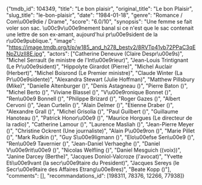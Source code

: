 {"tmdb_id": 104349, "title": "Le bon plaisir", "original_title": "Le bon Plaisir", "slug_title": "le-bon-plaisir", "date": "1984-01-18", "genre": "Romance / Com\u00e9die / Drame", "score": "6.0/10", "synopsis": "Une femme se fait voler son sac. \u00c9v\u00e9nement banal si ce n'est que le sac contenait une lettre de son ex-amant, aujourd'hui pr\u00e9sident de la r\u00e9publique.", "image": "https://image.tmdb.org/t/p/w185_and_h278_bestv2/8RVTp41vb72PPaC3qENpZUzIl8E.jpg", "actors": ["Catherine Deneuve (Claire Despr\u00e9s)", "Michel Serrault (le ministre de l'Int\u00e9rieur)", "Jean-Louis Trintignant (Le Pr\u00e9sident)", "Hippolyte Girardot (Pierre)", "Michel Auclair (Herbert)", "Michel Boisrond (Le Premier ministre)", "Claude Winter (La Pr\u00e9sidente)", "Alexandra Stewart (Julie Hoffman)", "Matthew Pillsbury (Mike)", "Danielle Altenburger ()", "Denis Astagneau ()", "Pierre Baton ()", "Michel Berto ()", "Viviane Blassel ()", "V\u00e9ronique Bonnet ()", "Ren\u00e9 Bonnell ()", "Philippe Brizard ()", "Roger Gazes ()", "Albert Cervoni ()", "Jean Curtelin ()", "Alain Delmer ()", "Etienne Draber ()", "Alexandre Grall ()", "Michel Grisolia ()", "Paul Guilbert ()", "Guillaume Hanoteau ()", "Patrick Honor\u00e9 ()", "Maurice Horgues (Le directeur de la radio)", "Catherine Lamour ()", "Laurence Masliah ()", "Jean-Pierre Meyer ()", "Christine Ockrent (Une journaliste)", "Alain P\u00e9ron ()", "Marie Pillet ()", "Mark Rudkin ()", "Guy S\u00e9ligmann ()", "Elo\u00efse Sen\u00e9 ()", "Ren\u00e9 Tavernier ()", "Jean-Daniel Verhaeghe ()", "Daniel V\u00e9rit\u00e9 ()", "Nicolas Welfling ()", "Daniel Mesguich ((voix))", "Janine Darcey (Berthe)", "Jacques Doniol-Valcroze (l'avocat)", "Yvette Eti\u00e9vant (la secr\u00e9taire du President)", "Jacques Sereys (le Secr\u00e9taire des Affaires Etrang\u00e8res)", "Beate Kopp ()"], "comments": [], "recommandations_id": [198311, 78376, 12266, 77938]}